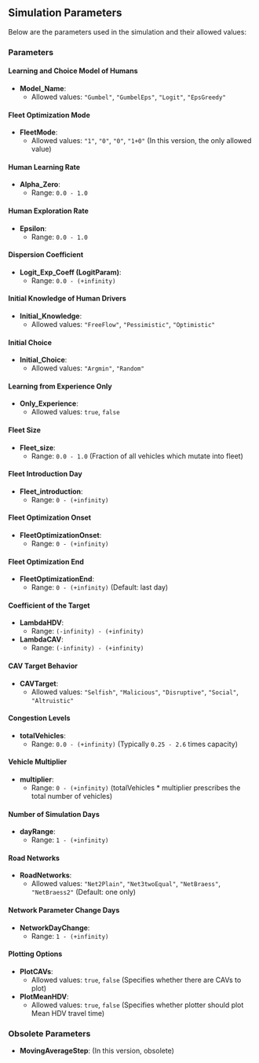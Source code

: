 ## Simulation Parameters

Below are the parameters used in the simulation and their allowed values:

### Parameters

#### Learning and Choice Model of Humans
- **Model_Name**: 
  - Allowed values: `"Gumbel"`, `"GumbelEps"`, `"Logit"`, `"EpsGreedy"`

#### Fleet Optimization Mode
- **FleetMode**:
  - Allowed values: `"1"`, `"0"`, `"0"`, `"1+0"` (In this version, the only allowed value)

#### Human Learning Rate
- **Alpha_Zero**:
  - Range: `0.0 - 1.0`

#### Human Exploration Rate
- **Epsilon**:
  - Range: `0.0 - 1.0`

#### Dispersion Coefficient
- **Logit_Exp_Coeff (LogitParam)**:
  - Range: `0.0 - (+infinity)`

#### Initial Knowledge of Human Drivers
- **Initial_Knowledge**:
  - Allowed values: `"FreeFlow"`, `"Pessimistic"`, `"Optimistic"`

#### Initial Choice
- **Initial_Choice**:
  - Allowed values: `"Argmin"`, `"Random"`

#### Learning from Experience Only
- **Only_Experience**:
  - Allowed values: `true`, `false`

#### Fleet Size
- **Fleet_size**:
  - Range: `0.0 - 1.0` (Fraction of all vehicles which mutate into fleet)

#### Fleet Introduction Day
- **Fleet_introduction**:
  - Range: `0 - (+infinity)`

#### Fleet Optimization Onset
- **FleetOptimizationOnset**:
  - Range: `0 - (+infinity)`

#### Fleet Optimization End
- **FleetOptimizationEnd**:
  - Range: `0 - (+infinity)` (Default: last day)

#### Coefficient of the Target
- **LambdaHDV**:
  - Range: `(-infinity) - (+infinity)`
- **LambdaCAV**:
  - Range: `(-infinity) - (+infinity)`

#### CAV Target Behavior
- **CAVTarget**:
  - Allowed values: `"Selfish"`, `"Malicious"`, `"Disruptive"`, `"Social"`, `"Altruistic"`

#### Congestion Levels
- **totalVehicles**:
  - Range: `0.0 - (+infinity)` (Typically `0.25 - 2.6` times capacity)

#### Vehicle Multiplier
- **multiplier**:
  - Range: `0 - (+infinity)` (totalVehicles * multiplier prescribes the total number of vehicles)

#### Number of Simulation Days
- **dayRange**:
  - Range: `1 - (+infinity)`

#### Road Networks
- **RoadNetworks**:
  - Allowed values: `"Net2Plain"`, `"Net3twoEqual"`, `"NetBraess"`, `"NetBraess2"` (Default: one only)

#### Network Parameter Change Days
- **NetworkDayChange**:
  - Range: `1 - (+infinity)`

#### Plotting Options
- **PlotCAVs**:
  - Allowed values: `true`, `false` (Specifies whether there are CAVs to plot)
- **PlotMeanHDV**:
  - Allowed values: `true`, `false` (Specifies whether plotter should plot Mean HDV travel time)

### Obsolete Parameters
- **MovingAverageStep**: (In this version, obsolete)
